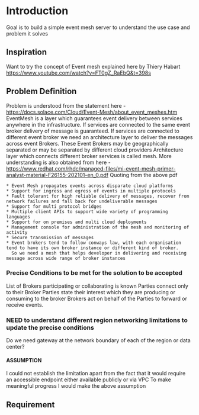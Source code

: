 # Introduction
Goal is to build a simple event mesh server to understand the use case and problem it solves
## Inspiration
Want to try the concept of Event mesh explained here by Thiery Habart
https://www.youtube.com/watch?v=FT0gZ_RaEbQ&t=398s
## Problem Definition 
Problem is understood  from the statement here - https://docs.solace.com/Cloud/Event-Mesh/about_event_meshes.htm
EventMesh is a layer which guarantees event delivery between services anywhere in the infrastructure.
If services are connected to the same event broker delivery of message is guaranteed.
If services are connected to different event broker we need an architecture layer to deliver the messages 
across event Brokers. These Event Brokers may be geographically separated or may be separated by different cloud providers
Architecture layer which connects different broker services is called mesh. 
More understanding is also obtained from here - https://www.redhat.com/rhdc/managed-files/mi-event-mesh-primer-analyst-material-F26155-202101-en_0.pdf
Quoting from the above pdf 
```text
* Event Mesh propagates events across disparate cloud platforms
* Support for ingress and egress of events in multiple protocols
* Fault tolerant for high reliable delivery of messages, recover from network failures and fall back for undeliverable messages
* Support for multi protocol bridges
* Multiple client APIs to support wide variety of programming languages
* Support for on premises and multi cloud deployments
* Management console for administration of the mesh and monitoring of activity
* Secure transmission of messages
* Event brokers tend to follow conways law, with each organisation tend to have its own broker instance or different kind of broker. 
  So we need a mesh that helps developer in delivering and receiving message across wide range of broker instances 
```

### Precise Conditions to be met for the solution to be accepted
 List of Brokers participating or collaborating is known
 Parties connect only to their Broker
 Parties state their interest which they are producing or consuming to the broker
 Brokers act on behalf of the Parties to forward or receive events.
 
### NEED to understand different region networking limitations to update the precise conditions
  Do we need gateway at the network boundary of each of the region or data center?
  #### ASSUMPTION
  I could not establish the limitation apart from the fact that it would require an accessible endpoint either available publicly or via VPC
  To make meaningful progress I would make the above assumption




## Requirement 
